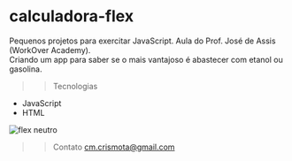 # calculadora-flex

Pequenos projetos para exercitar JavaScript.
Aula do Prof. José de Assis (WorkOver Academy).<br>
Criando um app para saber se o mais vantajoso é abastecer com etanol ou gasolina.

>>Tecnologias
- JavaScript
- HTML

![flex neutro](https://user-images.githubusercontent.com/110698111/201989181-fa39562c-2dac-4d78-8337-3a4c22caf5ea.png)

>>Contato
cm.crismota@gmail.com



